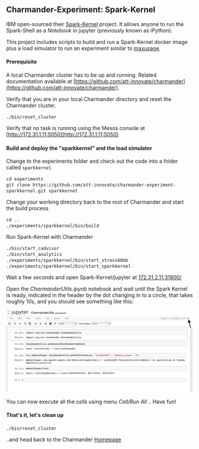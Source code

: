 Charmander-Experiment: Spark-Kernel
-----------------------------------

IBM open-sourced their [Spark-Kernel](https://github.com/ibm-et/spark-kernel) project.
It allows anyone to run the Spark-Shell as a _Notebook_ in jupyter (previously known as iPython).

This project includes scripts to build and run a Spark-Kernel docker image plus a load simulator to run an experiment
similar to [maxusage](https://github.com/att-innovate/charmander-experiment-maxusage).

#### Prerequisite
A local Charmander cluster has to be up and running.
Related documentation available at [https://github.com/att-innovate/charmander](https://github.com/att-innovate/charmander).

Verify that you are in your local Charmander directory and reset the Charmander cluster.

    ./bin/reset_cluster

Verify that no task is running using the Mesos console at [http://172.31.1.11:5050](http://172.31.1.11:5050)

#### Build and deploy the "sparkkernel" and the load simulator

Change to the experiments folder and check out the code into a folder called `sparkkernel`

    cd experiments
    git clone https://github.com/att-innovate/charmander-experiment-sparkkernel.git sparkkernel

Change your working directory back to the root of Charmander and start the build process

    cd ..
    ./experiments/sparkkernel/bin/build

Run Spark-Kernel with Charmander

    ./bin/start_cadvisor
    ./bin/start_analytics
    ./experiments/sparkkernel/bin/start_stress60mb
    ./experiments/sparkkernel/bin/start_sparkkernel

Wait a few seconds and open Spark-Kernel/jupyter at [172.31.2.11:31800/](http://172.31.2.11:31800/)

Open the _CharmanderUtils.ipynb_ notebook and wait until the Spark Kernel is ready, indicated in the header by the dot
changing in to a circle, that takes roughly 10s, and you should see something like this:

![image](https://github.com/att-innovate/charmander-experiment-sparkkernel/blob/master/docs/SparkKernel.png?raw=true)

You can now execute all the _cells_ using menu _Cell/Run All_ .. Have fun!


#### That's it, let's clean up

    ./bin/reset_cluster

..and head back to the Charmander [Homepage](https://github.com/att-innovate/charmander/)

